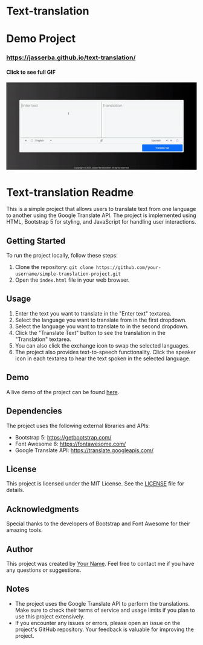# Text-translation 

# Demo Project
### https://jasserba.github.io/text-translation/

#### Click to see full GIF
![QR Code Generator](img/text-translation.gif)

# Text-translation Readme

This is a simple project that allows users to translate text from one language to another using the Google Translate API. The project is implemented using HTML, Bootstrap 5 for styling, and JavaScript for handling user interactions.

Getting Started
---------------

To run the project locally, follow these steps:

1.  Clone the repository: `git clone https://github.com/your-username/simple-translation-project.git`
2.  Open the `index.html` file in your web browser.

Usage
-----

1.  Enter the text you want to translate in the "Enter text" textarea.
2.  Select the language you want to translate from in the first dropdown.
3.  Select the language you want to translate to in the second dropdown.
4.  Click the "Translate Text" button to see the translation in the "Translation" textarea.
5.  You can also click the exchange icon to swap the selected languages.
6.  The project also provides text-to-speech functionality. Click the speaker icon in each textarea to hear the text spoken in the selected language.

Demo
----

A live demo of the project can be found [here](https://your-username.github.io/simple-translation-project/).

Dependencies
------------

The project uses the following external libraries and APIs:

-   Bootstrap 5: <https://getbootstrap.com/>
-   Font Awesome 6: <https://fontawesome.com/>
-   Google Translate API: <https://translate.googleapis.com/>

License
-------

This project is licensed under the MIT License. See the [LICENSE](https://chat.openai.com/c/LICENSE) file for details.

Acknowledgments
---------------

Special thanks to the developers of Bootstrap and Font Awesome for their amazing tools.

Author
------

This project was created by [Your Name](https://github.com/your-username). Feel free to contact me if you have any questions or suggestions.

Notes
-----

-   The project uses the Google Translate API to perform the translations. Make sure to check their terms of service and usage limits if you plan to use this project extensively.
-   If you encounter any issues or errors, please open an issue on the project's GitHub repository. Your feedback is valuable for improving the project.